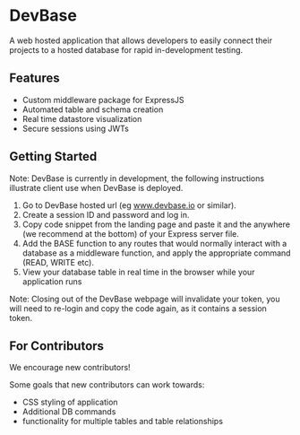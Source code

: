 # DevBase
A web hosted application that allows developers to easily connect their projects to a hosted database for rapid in-development testing.

## Features
+ Custom middleware package for ExpressJS
+ Automated table and schema creation
+ Real time datastore visualization
+ Secure sessions using JWTs

## Getting Started
Note: DevBase is currently in development, the following instructions illustrate client use when DevBase is deployed.

1. Go to DevBase hosted url (eg www.devbase.io or similar).
2. Create a session ID and password and log in.
3. Copy code snippet from the landing page and paste it and the anywhere (we recommend at the bottom) of your Express server file.
4. Add the BASE function to any routes that would normally interact with a database as a middleware function, and apply the appropriate command (READ, WRITE etc).
5. View your database table in real time in the browser while your application runs

Note: Closing out of the DevBase webpage will invalidate your token, you will need to re-login and copy the code again, as it contains a session token.


## For Contributors
We encourage new contributors!

Some goals that new contributors can work towards:
+ CSS styling of application
+ Additional DB commands
+ functionality for multiple tables and table relationships
